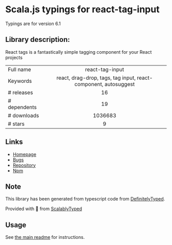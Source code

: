 
# Scala.js typings for react-tag-input

Typings are for version 6.1

## Library description:
React tags is a fantastically simple tagging component for your React projects

|                    |                 |
| ------------------ | :-------------: |
| Full name          | react-tag-input |
| Keywords           | react, drag-drop, tags, tag input, react-component, autosuggest |
| # releases         | 16 |
| # dependents       | 19 |
| # downloads        | 1036683 |
| # stars            | 9 |

## Links
- [Homepage](https://github.com/prakhar1989/react-tags#readme)
- [Bugs](https://github.com/prakhar1989/react-tags/issues)
- [Repository](https://github.com/prakhar1989/react-tags)
- [Npm](https://www.npmjs.com/package/react-tag-input)
    


## Note
This library has been generated from typescript code from [DefinitelyTyped](https://definitelytyped.org).

Provided with :purple_heart: from [ScalablyTyped](https://github.com/oyvindberg/ScalablyTyped)

## Usage
See [the main readme](../../readme.md) for instructions.


